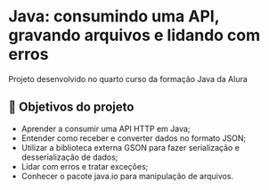 # Java: consumindo uma API, gravando arquivos e lidando com erros
Projeto desenvolvido no quarto curso da formação Java da Alura

## 🔨 Objetivos do projeto
- Aprender a consumir uma API HTTP em Java;
- Entender como receber e converter dados no formato JSON;
- Utilizar a biblioteca externa GSON para fazer serialização e desserialização de dados;
- Lidar com erros e tratar exceções;
- Conhecer o pacote java.io para manipulação de arquivos.